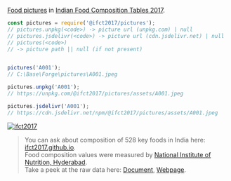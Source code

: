 [Food pictures] in [Indian Food Composition Tables 2017].

```javascript
const pictures = require('@ifct2017/pictures');
// pictures.unpkg(<code>) -> picture url (unpkg.com) | null
// pictures.jsdelivr(<code>) -> picture url (cdn.jsdelivr.net) | null
// pictures(<code>)
// -> picture path || null (if not present)


pictures('A001');
// C:\Base\Forge\pictures\A001.jpeg

pictures.unpkg('A001');
// https://unpkg.com/@ifct2017/pictures/assets/A001.jpeg

pictures.jsdelivr('A001');
// https://cdn.jsdelivr.net/npm/@ifct2017/pictures/assets/A001.jpeg
```


[![ifct2017](http://ninindia.org/images/ifct_2017.png)](https://www.npmjs.com/package/ifct2017)
> You can ask about composition of 528 key foods in India here: [ifct2017.github.io].<br>
> Food composition values were measured by [National Institute of Nutrition, Hyderabad].<br>
> Take a peek at the raw data here: [Document], [Webpage].

[Indian Food Composition Tables 2017]: http://ifct2017.com/
[Food pictures]: https://unpkg.com/@ifct2017/pictures@0.2.0/
[ifct2017.github.io]: https://ifct2017.github.io
[National Institute of Nutrition, Hyderabad]: https://www.nin.res.in/
[Document]: https://docs.google.com/document/d/1UVWVh-wPOR80M2sTy5naIJvR5DUNtf7lbOaPgCNQ9t4/edit?usp=sharing
[Webpage]: https://docs.google.com/document/d/e/2PACX-1vSyo24GtsTF0wuhKUndF6w5KZa1gZU7kDyDun-6-QZvsO-Hy7Zn2chxxyYa3gSp5kzy-4AQrfHqF0N0/pub

